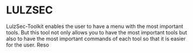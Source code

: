 # LULZSEC
LulzSec-Toolkit enables the user to have a menu with the most important tools. But this tool not only allows you to have the most important tools but also to have the most important commands of each tool so that it is easier for the user.  Reso
